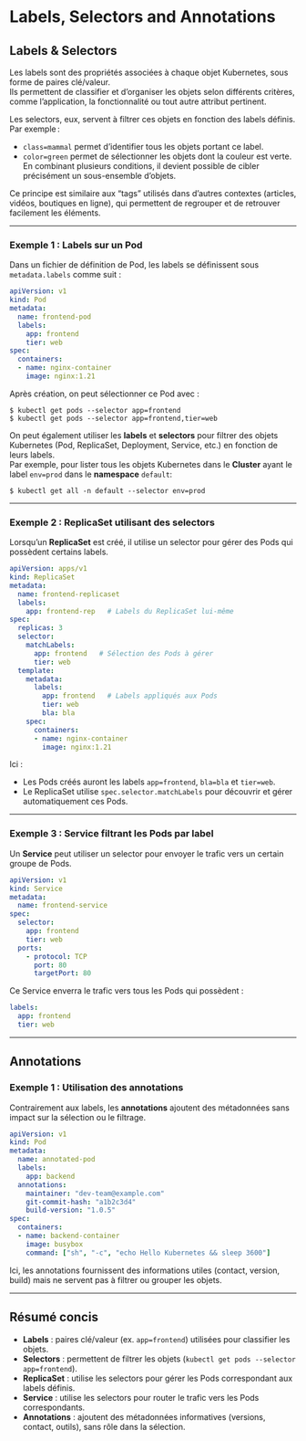 # Labels, Selectors and Annotations

## Labels & Selectors

Les labels sont des propriétés associées à chaque objet Kubernetes, sous forme de paires clé/valeur.\
Ils permettent de classifier et d’organiser les objets selon différents critères, comme l’application, la fonctionnalité ou tout autre attribut pertinent.

Les selectors, eux, servent à filtrer ces objets en fonction des labels définis. Par exemple :
- `class=mammal` permet d’identifier tous les objets portant ce label.
- `color=green` permet de sélectionner les objets dont la couleur est verte.  
  En combinant plusieurs conditions, il devient possible de cibler précisément un sous-ensemble d’objets.

Ce principe est similaire aux “tags” utilisés dans d’autres contextes (articles, vidéos, boutiques en ligne), qui permettent de regrouper et de retrouver facilement les éléments.

***

### Exemple 1 : Labels sur un Pod
Dans un fichier de définition de Pod, les labels se définissent sous `metadata.labels` comme suit :

```yaml
apiVersion: v1
kind: Pod
metadata:
  name: frontend-pod
  labels:
    app: frontend
    tier: web
spec:
  containers:
  - name: nginx-container
    image: nginx:1.21
```

Après création, on peut sélectionner ce Pod avec :
```
$ kubectl get pods --selector app=frontend
$ kubectl get pods --selector app=frontend,tier=web
```

On peut également utiliser les **labels** et **selectors** pour filtrer des objets Kubernetes (Pod, ReplicaSet, Deployment, Service, etc.) en fonction de leurs labels.\
Par exemple, pour lister tous les objets Kubernetes dans le **Cluster** ayant le label `env=prod` dans le **namespace** `default`:
```
$ kubectl get all -n default --selector env=prod
```

***

### Exemple 2 : ReplicaSet utilisant des selectors
Lorsqu’un **ReplicaSet** est créé, il utilise un selector pour gérer des Pods qui possèdent certains labels.

```yaml
apiVersion: apps/v1
kind: ReplicaSet
metadata:
  name: frontend-replicaset
  labels:
    app: frontend-rep   # Labels du ReplicaSet lui-même
spec:
  replicas: 3
  selector:
    matchLabels:
      app: frontend   # Sélection des Pods à gérer
      tier: web
  template:
    metadata:
      labels:
        app: frontend   # Labels appliqués aux Pods
        tier: web
        bla: bla
    spec:
      containers:
      - name: nginx-container
        image: nginx:1.21
```

Ici :
- Les Pods créés auront les labels `app=frontend`, `bla=bla` et `tier=web`.
- Le ReplicaSet utilise `spec.selector.matchLabels` pour découvrir et gérer automatiquement ces Pods.

***

### Exemple 3 : Service filtrant les Pods par label
Un **Service** peut utiliser un selector pour envoyer le trafic vers un certain groupe de Pods.

```yaml
apiVersion: v1
kind: Service
metadata:
  name: frontend-service
spec:
  selector:
    app: frontend
    tier: web
  ports:
    - protocol: TCP
      port: 80
      targetPort: 80
```

Ce Service enverra le trafic vers tous les Pods qui possèdent :
```yaml
labels:
  app: frontend
  tier: web
```

***
## Annotations

### Exemple 1 : Utilisation des annotations
Contrairement aux labels, les **annotations** ajoutent des métadonnées sans impact sur la sélection ou le filtrage.

```yaml
apiVersion: v1
kind: Pod
metadata:
  name: annotated-pod
  labels:
    app: backend
  annotations:
    maintainer: "dev-team@example.com"
    git-commit-hash: "a1b2c3d4"
    build-version: "1.0.5"
spec:
  containers:
  - name: backend-container
    image: busybox
    command: ["sh", "-c", "echo Hello Kubernetes && sleep 3600"]
```

Ici, les annotations fournissent des informations utiles (contact, version, build) mais ne servent pas à filtrer ou grouper les objets.

***

## Résumé concis

- **Labels** : paires clé/valeur (ex. `app=frontend`) utilisées pour classifier les objets.
- **Selectors** : permettent de filtrer les objets (`kubectl get pods --selector app=frontend`).
- **ReplicaSet** : utilise les selectors pour gérer les Pods correspondant aux labels définis.
- **Service** : utilise les selectors pour router le trafic vers les Pods correspondants.
- **Annotations** : ajoutent des métadonnées informatives (versions, contact, outils), sans rôle dans la sélection.


